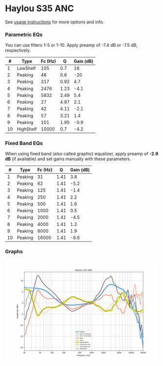 # Haylou S35 ANC
See [usage instructions](https://github.com/jaakkopasanen/AutoEq#usage) for more options and info.

### Parametric EQs
You can use filters 1-5 or 1-10. Apply preamp of -7.4 dB or -7.5 dB, respectively.

|   # | Type      |   Fc (Hz) |    Q |   Gain (dB) |
|-----|-----------|-----------|------|-------------|
|   1 | LowShelf  |       105 | 0.7  |        16   |
|   2 | Peaking   |        48 | 0.6  |       -20   |
|   3 | Peaking   |       317 | 0.92 |         4.7 |
|   4 | Peaking   |      2476 | 1.23 |        -4.1 |
|   5 | Peaking   |      5832 | 2.49 |         5.4 |
|   6 | Peaking   |        27 | 4.97 |         2.1 |
|   7 | Peaking   |        42 | 4.11 |        -2.1 |
|   8 | Peaking   |        57 | 3.21 |         1.4 |
|   9 | Peaking   |       101 | 1.95 |        -0.9 |
|  10 | HighShelf |     10000 | 0.7  |        -4.2 |

### Fixed Band EQs
When using fixed band (also called graphic) equalizer, apply preamp of **-2.9 dB** (if available) and set gains manually with these parameters.

|   # | Type    |   Fc (Hz) |    Q |   Gain (dB) |
|-----|---------|-----------|------|-------------|
|   1 | Peaking |        31 | 1.41 |         3.8 |
|   2 | Peaking |        62 | 1.41 |        -5.2 |
|   3 | Peaking |       125 | 1.41 |        -1.4 |
|   4 | Peaking |       250 | 1.41 |         2.2 |
|   5 | Peaking |       500 | 1.41 |         1.6 |
|   6 | Peaking |      1000 | 1.41 |         0.5 |
|   7 | Peaking |      2000 | 1.41 |        -4.5 |
|   8 | Peaking |      4000 | 1.41 |         1.2 |
|   9 | Peaking |      8000 | 1.41 |         1.9 |
|  10 | Peaking |     16000 | 1.41 |        -8.6 |

### Graphs
![](./Haylou%20S35%20ANC.png)
